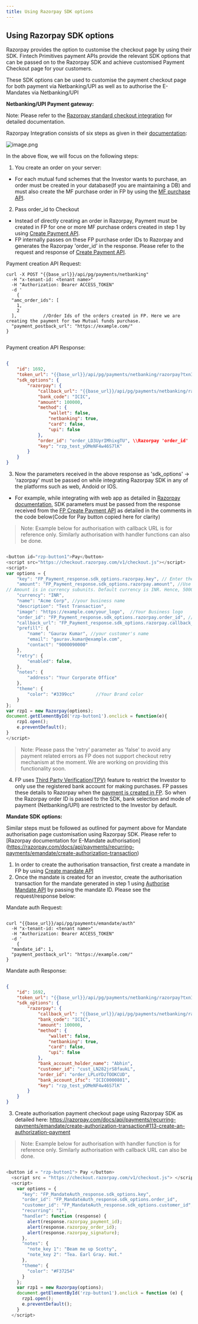 ```yaml
---
title: Using Razorpay SDK options
---
```

## Using Razorpay SDK options

Razorpay provides the option to customise the checkout page by using their SDK. Fintech Primitives payment APIs provide the relevant SDK options that can be passed on to the Razorpay SDK and achieve customised Payment Checkout page for your customers.

These SDK options can be used to customise the payment checkout page for both payment via Netbanking/UPI as well as to authorise the E-Mandates via Netbanking/UPI

**Netbanking/UPI Payment gateway:**

Note: Please refer to the [Razorpay standard checkout integration](https://razorpay.com/docs/payments/payment-gateway/web-integration/standard/) for detailed documentation.

Razorpay Integration consists of six steps as given in their [documentation](https://razorpay.com/docs/payments/payment-gateway/web-integration/standard/):

![image.png](./image.png)

In the above flow, we will focus on the following steps:
1. You create an order on your server:
  - For each mutual fund schemes that the Investor wants to purchase, an order must be created in your database(If you are maintaining a DB) and must also create the MF purchase order in FP by using the [MF purchase API](https://fintechprimitives.com/docs/api/#create-a-mf-purchase).
2. Pass order_id to Checkout
  - Instead of directly creating an order in Razorpay, Payment must be created in FP for one or more MF purchase orders created in step 1 by using [Create Payment API](https://fintechprimitives.com/docs/api/#create-a-payment).
  - FP internally passes on these FP purchase order IDs to Razorpay and generates the Razorpay 'order_id' in the response. Please refer to the request and response of [Create Payment API](https://fintechprimitives.com/docs/api/#create-a-payment).


Payment creation API Request:

```
curl -X POST "{{base_url}}/api/pg/payments/netbanking"
  -H "x-tenant-id: <tenant name>"
  -H "Authorization: Bearer ACCESS_TOKEN"
  -d '
    {
  "amc_order_ids": [
    1,
    2
  ],          //Order Ids of the orders created in FP. Here we are creating the payment for two Mutual funds purchase.
  "payment_postback_url": "https://example.com/"
}


```

Payment creation API Response:

```json

{
    "id": 1692,
    "token_url": "{{base_url}}/api/pg/payments/netbanking/razorpay?txnId=2c8a6e76-f622-47d8-90c2-746f9fb1d577&txnType=0",
    "sdk_options": {
        "razorpay": {
            "callback_url": "{{base_url}}/api/pg/payments/netbanking/razorpay/capture/1692",
            "bank_code": "ICIC",
            "amount": 100000,
            "method": {
                "wallet": false,
                "netbanking": true,
                "card": false,
                "upi": false
            },
            "order_id": "order_LD3UyrIMhixgTU", \\Razorpay 'order_id'
            "key": "rzp_test_yOMeNF4w46S7lK"
        }
    }
}

```
3. Now the parameters received in the above response as 'sdk_options' -> 'razorpay' must be passed on while integrating Razorpay SDK in any of the platforms such as web, Andoid or IOS.
  - For example, while integrating with web app as detailed in [Razorpay documentation](https://razorpay.com/docs/payments/payment-gateway/web-integration/standard/build-integration#code-to-add-pay-button), SDK parameters must be passed from the response received from the [FP Create Payment API](https://fintechprimitives.com/docs/api/#create-a-payment) as detailed in the comments in the code below(Code for Pay button copied here for clarity)
> Note: Example below for authorisation with callback URL is for reference only. Similarly authorisation with handler functions can also be done.

```javascript

<button id="rzp-button1">Pay</button>
<script src="https://checkout.razorpay.com/v1/checkout.js"></script>
<script>
var options = {
    "key": "FP_Payment_response.sdk_options.razorpay.key", // Enter the Key ID generated from the Dashboard
    "amount": "FP_Payment_response.sdk_options.razorpay.amount", //Use the amount received from FP payment response -> SDK_options -> razorpay -> amount.
// Amount is in currency subunits. Default currency is INR. Hence, 50000 refers to 50000 paise
    "currency": "INR",
    "name": "Acme Corp", //your business name
    "description": "Test Transaction",  
    "image": "https://example.com/your_logo",  //Your Business logo
    "order_id": "FP_Payment_response.sdk_options.razorpay.order_id", //Use the order ID received from FP payment response -> SDK_options -> razorpay -> order_id.
    "callback_url": "FP_Payment_response.sdk_options.razorpay.callback_url", //Use the callback_URL received from FP payment response -> SDK_options -> razorpay -> callback_url.
    "prefill": {
        "name": "Gaurav Kumar", //your customer's name
        "email": "gaurav.kumar@example.com",
        "contact": "9000090000"
    },
    "retry": {
        "enabled": false,          
    },
    "notes": {
        "address": "Your Corporate Office"
    },
    "theme": {
        "color": "#3399cc"        //Your Brand color
    }
};
var rzp1 = new Razorpay(options);
document.getElementById('rzp-button1').onclick = function(e){
    rzp1.open();
    e.preventDefault();
}
</script>
```
> Note: Please pass the 'retry' parameter as 'false' to avoid any payment related errors as FP does not support checkout retry mechanism at the moment. We are working on providing this functionality soon.

4. FP uses [Third Party Verification(TPV)](https://razorpay.com/docs/payments/third-party-validation/) feature to restrict the Investor to only use the registered bank account for making purchases. 
FP passes these details to Razorpay when the [payment is created in FP](https://fintechprimitives.com/docs/api/#create-a-payment). So when the Razorpay order ID is passed to the SDK, bank selection and mode of payment (Netbanking/UPI) are restricted to the Investor by default.

**Mandate SDK options:**

Similar steps must be followed as outlined for payment above for Mandate authorisation page customisation using Razorpay SDK. Please refer to [Razorpay documentation for E-Mandate authorisation] (https://razorpay.com/docs/api/payments/recurring-payments/emandate/create-authorization-transaction)

1. In order to create the authorisation transaction, first create a mandate in FP by using [Create mandate API](https://fintechprimitives.com/docs/api/#create-a-mandate-enach)
2. Once the mandate is created for an investor, create the authorisation transaction for the mandate generated in step 1 using [Authorise Mandate API](https://fintechprimitives.com/docs/api/#authorize-a-mandate-enach) by passing the mandate ID. Please see the request/response below:

Mandate auth Request:
```

curl "{{base_url}}/api/pg/payments/emandate/auth"
  -H "x-tenant-id: <tenant name>"
  -H "Authorization: Bearer ACCESS_TOKEN"
  -d '
    {
  "mandate_id": 1,
  "payment_postback_url": "https://example.com/"
}

```


Mandate auth Response:


```json

{
    "id": 1692,
    "token_url": "{{base_url}}/api/pg/payments/netbanking/razorpay?txnId=2c8a6e76-f622-47d8-90c2-746f9fb1d577&txnType=0",
    "sdk_options": {
        "razorpay": {
            "callback_url": "{{base_url}}/api/pg/payments/netbanking/razorpay/capture/1692",
            "bank_code": "ICIC",
            "amount": 100000,
            "method": {
                "wallet": false,
                "netbanking": true,
                "card": false,
                "upi": false
            },
            "bank_account_holder_name": "Abhin",   
            "customer_id": "cust_LN282jrS8faukL",
            "order_id": "order_LPLoYDzTOOKCUD",
            "bank_account_ifsc": "ICIC0000801",
            "key": "rzp_test_yOMeNF4w46S7lK"
        }
    }
}

```
3. Create authorisation payment checkout page using Razorpay SDK as detailed here: https://razorpay.com/docs/api/payments/recurring-payments/emandate/create-authorization-transaction#113-create-an-authorization-payment 
> Note: Example below for authorisation with handler function is for reference only. Similarly authorisation with callback URL can also be done.

```javascript

<button id = "rzp-button1"> Pay </button>
  <script src = "https://checkout.razorpay.com/v1/checkout.js"> </script>
  <script>
    var options = {
      "key": "FP_MandateAuth_response.sdk_options.key",           
      "order_id": "FP_MandateAuth_response.sdk_options.order_id",
      "customer_id": "FP_MandateAuth_response.sdk_options.customer_id",
      "recurring": "1",
      "handler": function (response) {
        alert(response.razorpay_payment_id);
        alert(response.razorpay_order_id);
        alert(response.razorpay_signature);
      },
      "notes": {
        "note_key 1": "Beam me up Scotty",
        "note_key 2": "Tea. Earl Gray. Hot."
      },
      "theme": {
        "color": "#F37254"
      }
    };
    var rzp1 = new Razorpay(options);
    document.getElementById('rzp-button1').onclick = function (e) {
      rzp1.open();
      e.preventDefault();
    }
  </script>
  ```
